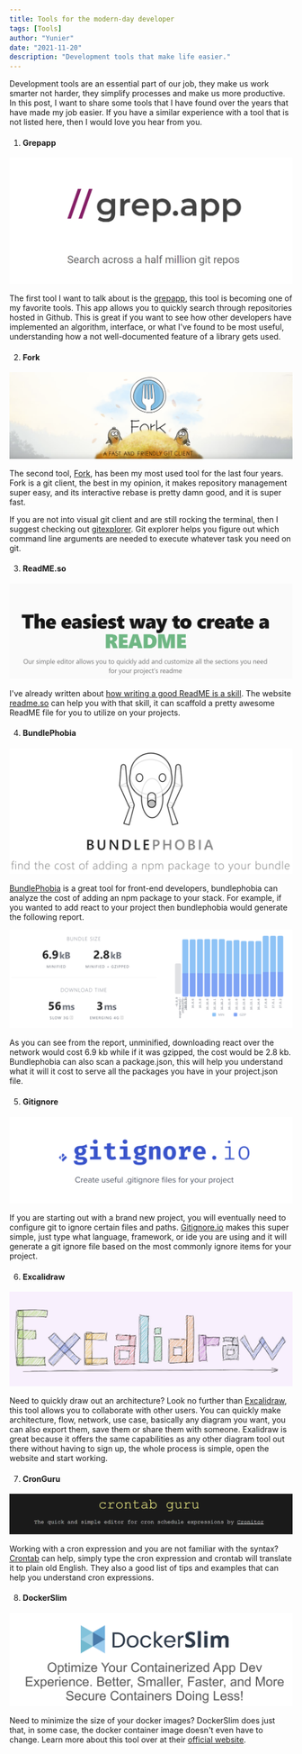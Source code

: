 ```yaml
---
title: Tools for the modern-day developer
tags: [Tools]
author: "Yunier"
date: "2021-11-20"
description: "Development tools that make life easier."
---
```


Development tools are an essential part of our job, they make us work smarter not harder, they simplify processes and make us more productive. In this post, I want to share some tools that I have found over the years that have made my job easier. If you have a similar experience with a tool that is not listed here, then I would love you hear from you.   

1. #### Grepapp
[![GrepApp](./grepapp.png)](https://grep.app/)

The first tool I want to talk about is the [grepapp](https://grep.app/), this tool is becoming one of my favorite tools. This app allows you to quickly search through repositories hosted in Github. This is great if you want to see how other developers have implemented an algorithm, interface, or what I've found to be most useful, understanding how a not well-documented feature of a library gets used. 

2. #### Fork
[![Fork](./fork.png)](https://fork.dev/)

The second tool, [Fork](https://fork.dev/), has been my most used tool for the last four years. Fork is a git client, the best in my opinion, it makes repository management super easy, and its interactive rebase is pretty damn good, and it is super fast.  

If you are not into visual git client and are still rocking the terminal, then I suggest checking out [gitexplorer](https://gitexplorer.com/). Git explorer helps you figure out which command line arguments are needed to execute whatever task you need on git.

3. #### ReadME.so
[![ReadME](./ReadME.png)](https://readme.so/)

I've already written about [how writing a good ReadME is a skill](../writing-a-good-readme-is-a-skill/). The website [readme.so](https://readme.so/) can help you with that skill, it can scaffold a pretty awesome ReadME file for you to utilize on your projects.

4. #### BundlePhobia
[![BundlePhobia](./bundlephobia.png)](https://bundlephobia.com/)

[BundlePhobia](https://bundlephobia.com/) is a great tool for front-end developers, bundlephobia can analyze the cost of adding an npm package to your stack. For example, if you wanted to add react to your project then bundlephobia would generate the following report.

![react]( ./react-bundlephobia.png)

As you can see from the report, unminified, downloading react over the network would cost 6.9 kb while if it was gzipped, the cost would be 2.8 kb. Bundlephobia can also scan a package.json, this will help you understand what it will it cost to serve all the packages you have in your project.json file.

5. #### Gitignore
[![GitIgnore](./gitignore.png)](https://www.toptal.com/developers/gitignore)

If you are starting out with a brand new project, you will eventually need to configure git to ignore certain files and paths. [Gitignore.io](https://www.toptal.com/developers/gitignore) makes this super simple, just type what language, framework, or ide you are using and it will generate a git ignore file based on the most commonly ignore items for your project.

6. #### Excalidraw
[![Excalidraw](./1500x500.jpg)](https://excalidraw.com/)

Need to quickly draw out an architecture? Look no further than [Excalidraw](https://excalidraw.com/), this tool allows you to collaborate with other users. You can quickly make architecture, flow, network, use case, basically any diagram you want, you can also export them, save them or share them with someone. Exalidraw is great because it offers the same capabilities as any other diagram tool out there without having to sign up, the whole process is simple, open the website and start working. 

7. #### CronGuru
[![CronGuru](./conguru.png)](https://crontab.guru/)

Working with a cron expression and you are not familiar with the syntax? [Crontab](https://crontab.guru/) can help, simply type the cron expression and crontab will translate it to plain old English. They also a good list of tips and examples that can help you understand cron expressions.

8. #### DockerSlim

[![DockerSlim](./dockerslim.png)](https://dockersl.im/)

Need to minimize the size of your docker images? DockerSlim does just that, in some case, the docker container image doesn't even have to change. Learn more about this tool over at their [official website](https://dockersl.im/).